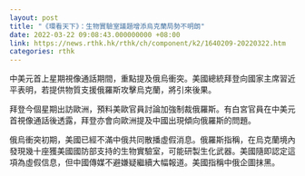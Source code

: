 ```yaml
---
layout: post
title: "《環看天下》：生物實驗室議題增添烏克蘭局勢不明朗"
date: 2022-03-22 09:08:43.000000000 +08:00
link: https://news.rthk.hk/rthk/ch/component/k2/1640209-20220322.htm
categories: rthk
---
```


中美元首上星期視像通話期間，重點提及俄烏衝突。美國總統拜登向國家主席習近平表明，若提供物質支援俄羅斯攻擊烏克蘭，將引來後果。

拜登今個星期出訪歐洲，預料美歐官員討論加強制裁俄羅斯。有白宮官員在中美元首視像通話後透露，拜登亦會向歐洲提及中國出現傾向俄羅斯的問題。

俄烏衝突初期，美國已經不滿中俄共同散播虛假消息。俄羅斯指稱，在烏克蘭境內發現幾十座獲美國國防部支持的生物實驗室，可能研製生化武器。美國隨即認定這項為虛假信息，但中國傳媒不避嫌疑繼續大幅報道。美國指稱中俄企圖抹黑。
